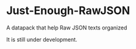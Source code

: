 # Just-Enough-RawJSON
A datapack that help Raw JSON texts organized

It is still under development.
